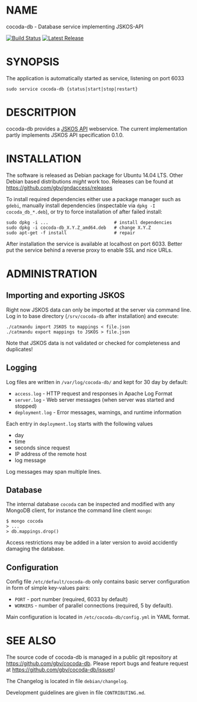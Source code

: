 # NAME

cocoda-db - Database service implementing JSKOS-API

[![Build Status](https://travis-ci.org/gbv/cocoda-db.svg?branch=master)](https://travis-ci.org/gbv/cocoda-db)
[![Latest Release](https://img.shields.io/github/release/gbv/cocoda-db.svg)](https://github.com/gbv/cocoda-db/releases)

# SYNOPSIS

The application is automatically started as service, listening on port 6033

    sudo service cocoda-db {status|start|stop|restart}

# DESCRITPION

cocoda-db provides a [JSKOS API](https://gbv.github.io/jskos-api/) webservice.
The current implementation partly implements JSKOS API specification 0.1.0.

# INSTALLATION

The software is released as Debian package for Ubuntu 14.04 LTS. Other Debian
based distributions *might* work too. Releases can be found at
<https://github.com/gbv/gndaccess/releases>

To install required dependencies either use a package manager such as `gdebi`,
manually install dependencies (inspectable via `dpkg -I cocoda_db_*.deb`), or
try to force installation of after failed install:

    sudo dpkg -i ...                         # install dependencies
    sudo dpkg -i cocoda-db_X.Y.Z_amd64.deb   # change X.Y.Z
    sudo apt-get -f install                  # repair

After installation the service is available at localhost on port 6033. Better
put the service behind a reverse proxy to enable SSL and nice URLs.

# ADMINISTRATION

## Importing and exporting JSKOS

Right now JSKOS data can only be imported at the server via command line. Log
in to base directory (`/srv/cocoda-db` after installation) and execute:

    ./catmandu import JSKOS to mappings < file.json
    ./catmandu export mappings to JSKOS > file.json

Note that JSKOS data is not validated or checked for completeness and
duplicates!

## Logging

Log files are written in `/var/log/cocoda-db/` and kept for 30 day by default:

* `access.log` - HTTP request and responses in Apache Log Format
* `server.log` - Web server messages (when server was started and stopped)
* `deployment.log` - Error messages, warnings, and runtime information

Each entry in `deployment.log` starts with the following values

* day
* time
* seconds since request
* IP address of the remote host
* log message

Log messages may span multiple lines.

## Database

The internal database `cocoda` can be inspected and modified with any MongoDB
client, for instance the command line client `mongo`:

    $ mongo cocoda
    > ...
    > db.mappings.drop()

Access restrictions may be added in a later version to avoid accidently
damaging the database.

## Configuration

Config file `/etc/default/cocoda-db` only contains basic server configuration
in form of simple key-values pairs:

* `PORT`    - port number (required, 6033 by default)
* `WORKERS` - number of parallel connections (required, 5 by default).

Main configuration is located in `/etc/cocoda-db/config.yml` in YAML format.

# SEE ALSO

The source code of cocoda-db is managed in a public git repository at
<https://github.com/gbv/cocoda-db>. Please report bugs and feature request at
<https://github.com/gbv/cocoda-db/issues>!

The Changelog is located in file `debian/changelog`.

Development guidelines are given in file `CONTRIBUTING.md`.

